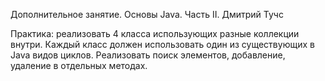 Дополнительное занятие. Основы Java. Часть II. Дмитрий Тучс

Практика: реализовать 4 класса использующих разные коллекции внутри. Каждый класс должен использовать один из существующих в Java видов циклов. Реализовать поиск элементов, добавление, удаление в отдельных методах.
